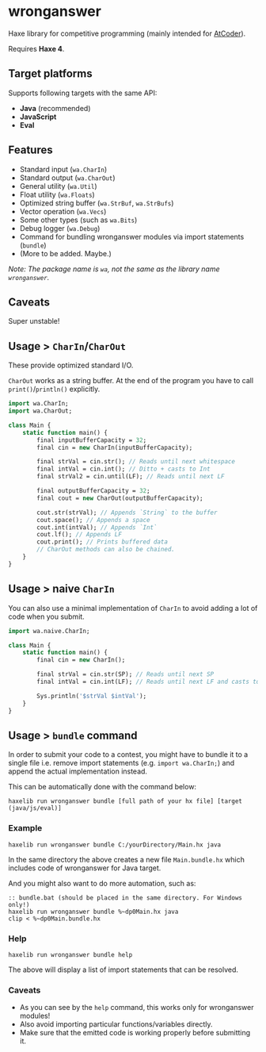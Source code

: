 # wronganswer

Haxe library for competitive programming (mainly intended for [AtCoder](https://atcoder.jp/)).

Requires **Haxe 4**.

## Target platforms

Supports following targets with the same API:

- **Java** (recommended)
- **JavaScript**
- **Eval**

## Features

- Standard input (`wa.CharIn`)
- Standard output (`wa.CharOut`)
- General utility (`wa.Util`)
- Float utility (`wa.Floats`)
- Optimized string buffer (`wa.StrBuf`, `wa.StrBufs`)
- Vector operation (`wa.Vecs`)
- Some other types (such as `wa.Bits`)
- Debug logger (`wa.Debug`)
- Command for bundling wronganswer modules via import statements (`bundle`)
- (More to be added. Maybe.)

*Note: The package name is `wa`, not the same as the library name `wronganswer`.*

## Caveats

Super unstable!

## Usage > `CharIn`/`CharOut`

These provide optimized standard I/O.

`CharOut` works as a string buffer. At the end of the program you have to call `print()`/`println()` explicitly.

```haxe
import wa.CharIn;
import wa.CharOut;

class Main {
	static function main() {
		final inputBufferCapacity = 32;
		final cin = new CharIn(inputBufferCapacity);

		final strVal = cin.str(); // Reads until next whitespace
		final intVal = cin.int(); // Ditto + casts to Int
		final strVal2 = cin.until(LF); // Reads until next LF

		final outputBufferCapacity = 32;
		final cout = new CharOut(outputBufferCapacity);

		cout.str(strVal); // Appends `String` to the buffer
		cout.space(); // Appends a space
		cout.int(intVal); // Appends `Int`
		cout.lf(); // Appends LF
		cout.print(); // Prints buffered data
		// CharOut methods can also be chained.
	}
}
```

## Usage > naive `CharIn`

You can also use a minimal implementation of `CharIn` to avoid adding a lot of code when you submit.

```haxe
import wa.naive.CharIn;

class Main {
	static function main() {
		final cin = new CharIn();

		final strVal = cin.str(SP); // Reads until next SP
		final intVal = cin.int(LF); // Reads until next LF and casts to Int

		Sys.println('$strVal $intVal');
	}
}
```


## Usage > `bundle` command

In order to submit your code to a contest, you might have to bundle it to a single file i.e. remove import statements (e.g. `import wa.CharIn;`) and append the actual implementation instead.

This can be automatically done with the command below:

```
haxelib run wronganswer bundle [full path of your hx file] [target (java/js/eval)]
```

### Example

```
haxelib run wronganswer bundle C:/yourDirectory/Main.hx java
```

In the same directory the above creates a new file `Main.bundle.hx` which includes code of wronganswer for Java target.

And you might also want to do more automation, such as:

```Batchfile
:: bundle.bat (should be placed in the same directory. For Windows only!)
haxelib run wronganswer bundle %~dp0Main.hx java
clip < %~dp0Main.bundle.hx
```

### Help

```
haxelib run wronganswer bundle help
```

The above will display a list of import statements that can be resolved.

### Caveats

- As you can see by the `help` command, this works only for wronganswer modules!
- Also avoid importing particular functions/variables directly.
- Make sure that the emitted code is working properly before submitting it.
